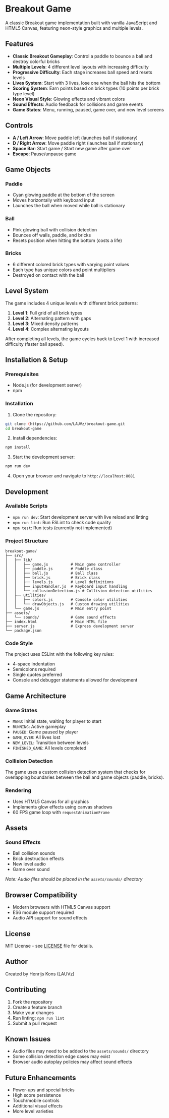 # Breakout Game

A classic Breakout game implementation built with vanilla JavaScript and HTML5 Canvas, featuring neon-style graphics and multiple levels.

## Features

- **Classic Breakout Gameplay**: Control a paddle to bounce a ball and destroy colorful bricks
- **Multiple Levels**: 4 different level layouts with increasing difficulty
- **Progressive Difficulty**: Each stage increases ball speed and resets levels
- **Lives System**: Start with 3 lives, lose one when the ball hits the bottom
- **Scoring System**: Earn points based on brick types (10 points per brick type level)
- **Neon Visual Style**: Glowing effects and vibrant colors
- **Sound Effects**: Audio feedback for collisions and game events
- **Game States**: Menu, running, paused, game over, and new level screens

## Controls

- **A / Left Arrow**: Move paddle left (launches ball if stationary)
- **D / Right Arrow**: Move paddle right (launches ball if stationary)
- **Space Bar**: Start game / Start new game after game over
- **Escape**: Pause/unpause game

## Game Objects

### Paddle
- Cyan glowing paddle at the bottom of the screen
- Moves horizontally with keyboard input
- Launches the ball when moved while ball is stationary

### Ball
- Pink glowing ball with collision detection
- Bounces off walls, paddle, and bricks
- Resets position when hitting the bottom (costs a life)

### Bricks
- 6 different colored brick types with varying point values
- Each type has unique colors and point multipliers
- Destroyed on contact with the ball

## Level System

The game includes 4 unique levels with different brick patterns:

1. **Level 1**: Full grid of all brick types
2. **Level 2**: Alternating pattern with gaps
3. **Level 3**: Mixed density patterns
4. **Level 4**: Complex alternating layouts

After completing all levels, the game cycles back to Level 1 with increased difficulty (faster ball speed).

## Installation & Setup

### Prerequisites
- Node.js (for development server)
- npm

### Installation

1. Clone the repository:
```bash
git clone (https://github.com/LAUVz/breakout-game.git
cd breakout-game
```

2. Install dependencies:
```bash
npm install
```

3. Start the development server:
```bash
npm run dev
```

4. Open your browser and navigate to `http://localhost:8081`

## Development

### Available Scripts

- `npm run dev`: Start development server with live reload and linting
- `npm run lint`: Run ESLint to check code quality
- `npm test`: Run tests (currently not implemented)

### Project Structure

```
breakout-game/
├── src/
│   ├── lib/
│   │   ├── game.js          # Main game controller
│   │   ├── paddle.js        # Paddle class
│   │   ├── ball.js          # Ball class
│   │   ├── brick.js         # Brick class
│   │   ├── levels.js        # Level definitions
│   │   ├── inputHandler.js  # Keyboard input handling
│   │   └── collusionDetection.js # Collision detection utilities
│   ├── utilities/
│   │   ├── colors.js        # Console color utilities
│   │   └── drawObjects.js   # Custom drawing utilities
│   └── game.js              # Main entry point
├── assets/
│   └── sounds/              # Game sound effects
├── index.html               # Main HTML file
├── server.js                # Express development server
└── package.json
```

### Code Style

The project uses ESLint with the following key rules:
- 4-space indentation
- Semicolons required
- Single quotes preferred
- Console and debugger statements allowed for development

## Game Architecture

### Game States
- `MENU`: Initial state, waiting for player to start
- `RUNNING`: Active gameplay
- `PAUSED`: Game paused by player
- `GAME_OVER`: All lives lost
- `NEW_LEVEL`: Transition between levels
- `FINISHED_GAME`: All levels completed

### Collision Detection
The game uses a custom collision detection system that checks for overlapping boundaries between the ball and game objects (paddle, bricks).

### Rendering
- Uses HTML5 Canvas for all graphics
- Implements glow effects using canvas shadows
- 60 FPS game loop with `requestAnimationFrame`

## Assets

### Sound Effects
- Ball collision sounds
- Brick destruction effects
- New level audio
- Game over sound

*Note: Audio files should be placed in the `assets/sounds/` directory*

## Browser Compatibility

- Modern browsers with HTML5 Canvas support
- ES6 module support required
- Audio API support for sound effects

## License

MIT License - see [LICENSE](LICENSE) file for details.

## Author

Created by Henrijs Kons (LAUVz)

## Contributing

1. Fork the repository
2. Create a feature branch
3. Make your changes
4. Run linting: `npm run lint`
5. Submit a pull request

## Known Issues

- Audio files may need to be added to the `assets/sounds/` directory
- Some collision detection edge cases may exist
- Browser audio autoplay policies may affect sound effects

## Future Enhancements

- Power-ups and special bricks
- High score persistence
- Touch/mobile controls
- Additional visual effects
- More level varieties
